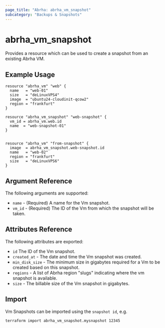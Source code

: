```yaml
---
page_title: "Abrha: abrha_vm_snapshot"
subcategory: "Backups & Snapshots"
---
```


# abrha\_vm\_snapshot

Provides a resource which can be used to create a snapshot from an existing Abrha VM.

## Example Usage

```hcl
resource "abrha_vm" "web" {
  name   = "web-01"
  size   = "deLinuxVPS4"
  image  = "ubuntu24-cloudinit-qcow2"
  region = "frankfurt"
}

resource "abrha_vm_snapshot" "web-snapshot" {
  vm_id = abrha_vm.web.id
  name  = "web-snapshot-01"
}


resource "abrha_vm" "from-snapshot" {
  image  = abrha_vm_snapshot.web-snapshot.id
  name   = "web-02"
  region = "frankfurt"
  size   = "deLinuxVPS6"
}
```

## Argument Reference

The following arguments are supported:

* `name` - (Required) A name for the Vm snapshot.
* `vm_id` - (Required) The ID of the Vm from which the snapshot will be taken.

## Attributes Reference

The following attributes are exported:

* `id` The ID of the Vm snapshot.
* `created_at` - The date and time the Vm snapshot was created.
* `min_disk_size` - The minimum size in gigabytes required for a Vm to be created based on this snapshot.
* `regions` - A list of Abrha region "slugs" indicating where the vm snapshot is available.
* `size` - The billable size of the Vm snapshot in gigabytes.


## Import

Vm Snapshots can be imported using the `snapshot id`, e.g.

```
terraform import abrha_vm_snapshot.mysnapshot 12345
```
